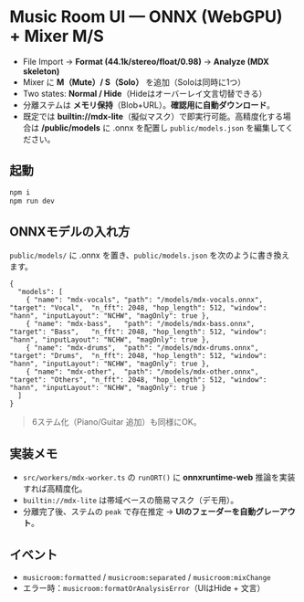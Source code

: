# Music Room UI — ONNX (WebGPU) + Mixer M/S

- File Import → **Format (44.1k/stereo/float/0.98)** → **Analyze (MDX skeleton)**
- Mixer に **M（Mute）/ S（Solo）** を追加（Soloは同時に1つ）
- Two states: **Normal / Hide**（Hideはオーバーレイ文言切替できる）
- 分離ステムは **メモリ保持**（Blob+URL）。**確認用に自動ダウンロード**。
- 既定では **builtin://mdx-lite**（擬似マスク）で即実行可能。高精度化する場合は **/public/models** に .onnx を配置し `public/models.json` を編集してください。

## 起動
```bash
npm i
npm run dev
```

## ONNXモデルの入れ方
`public/models/` に .onnx を置き、`public/models.json` を次のように書き換えます。
```jsonc
{
  "models": [
    { "name": "mdx-vocals", "path": "/models/mdx-vocals.onnx", "target": "Vocal",  "n_fft": 2048, "hop_length": 512, "window": "hann", "inputLayout": "NCHW", "magOnly": true },
    { "name": "mdx-bass",   "path": "/models/mdx-bass.onnx",   "target": "Bass",   "n_fft": 2048, "hop_length": 512, "window": "hann", "inputLayout": "NCHW", "magOnly": true },
    { "name": "mdx-drums",  "path": "/models/mdx-drums.onnx",  "target": "Drums",  "n_fft": 2048, "hop_length": 512, "window": "hann", "inputLayout": "NCHW", "magOnly": true },
    { "name": "mdx-other",  "path": "/models/mdx-other.onnx",  "target": "Others", "n_fft": 2048, "hop_length": 512, "window": "hann", "inputLayout": "NCHW", "magOnly": true }
  ]
}
```
> 6ステム化（Piano/Guitar 追加）も同様にOK。

## 実装メモ
- `src/workers/mdx-worker.ts` の `runORT()` に **onnxruntime-web** 推論を実装すれば高精度化。
- `builtin://mdx-lite` は帯域ベースの簡易マスク（デモ用）。
- 分離完了後、ステムの `peak` で存在推定 → **UIのフェーダーを自動グレーアウト**。

## イベント
- `musicroom:formatted` / `musicroom:separated` / `musicroom:mixChange`
- エラー時：`musicroom:formatOrAnalysisError`（UIはHide + 文言）
